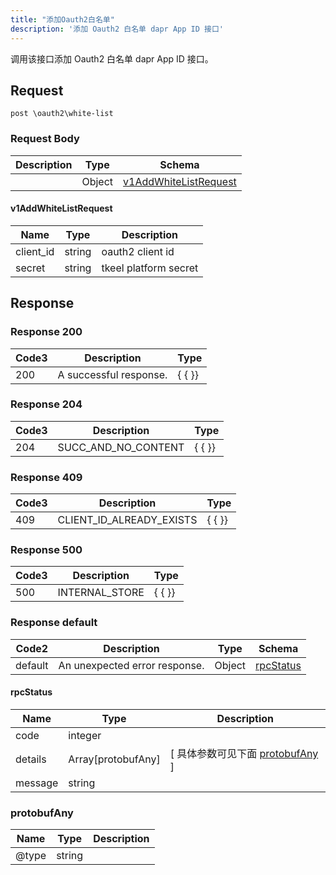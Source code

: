 ```yaml
---
title: "添加Oauth2白名单"
description: '添加 Oauth2 白名单 dapr App ID 接口'
---
```



调用该接口添加 Oauth2 白名单 dapr App ID 接口。



## Request


```
post \oauth2\white-list
```







### Request Body


 
| Description | Type | Schema |
| ----------- | ------ | ------ |
|  | Object | [v1AddWhiteListRequest](#v1AddWhiteListRequest) |

#### v1AddWhiteListRequest

| Name | Type | Description | 
| ---- | ---- | ----------- |     
| client_id | string | oauth2 client id |      
| secret | string | tkeel platform secret |   


  
     
   
     
 
 





## Response



### Response  200


| Code3 | Description | Type | 
| ---- | ----------- | ------ | 
| 200 | A successful response. | {   { }} |
 


### Response  204


| Code3 | Description | Type | 
| ---- | ----------- | ------ | 
| 204 | SUCC_AND_NO_CONTENT | {   { }} |
 


### Response  409


| Code3 | Description | Type | 
| ---- | ----------- | ------ | 
| 409 | CLIENT_ID_ALREADY_EXISTS | {   { }} |
 


### Response  500


| Code3 | Description | Type | 
| ---- | ----------- | ------ | 
| 500 | INTERNAL_STORE | {   { }} |
 


### Response  default

 
| Code2 | Description | Type | Schema |
| ---- | ----------- | ------ | ------ |
| default | An unexpected error response. | Object | [rpcStatus](#rpcStatus) |

#### rpcStatus

| Name | Type | Description | 
| ---- | ---- | ----------- |     
| code | integer |  |          
| details | Array[protobufAny] |  [ 具体参数可见下面 [protobufAny](#protobufAny) ] |       
| message | string |  |   


  
     
   
       
         
### protobufAny
| Name | Type | Description | 
| ---- | ---- | ----------- |     
| @type | string |  |   


  
     
 
 


          
     
   
     
 
 


 


